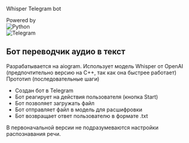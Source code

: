 Whisper Telegram bot

Powered by  
![Python](https://img.shields.io/badge/python-3670A0?style=for-the-badge&logo=python&logoColor=ffdd54)  
![Telegram](https://img.shields.io/badge/Telegram-2CA5E0?style=for-the-badge&logo=telegram&logoColor=white)

## Бот переводчик аудио в текст
Разрабатывается на aiogram. Использует модель Whisper от OpenAI (предпочтительно версию на C++, так как она быстрее работает)
Прототип (последовательные шаги)
- Создан бот в Telegram
- Бот реагирует на действия пользователя (кнопка Start)
- Бот позволяет загружать файл 
- Бот отправляет файл в модель для расшифровки
- Бот возвращает ответ пользователю в формате .txt  

В первоначальной версии не подразумеваются настройки распознавания речи.


